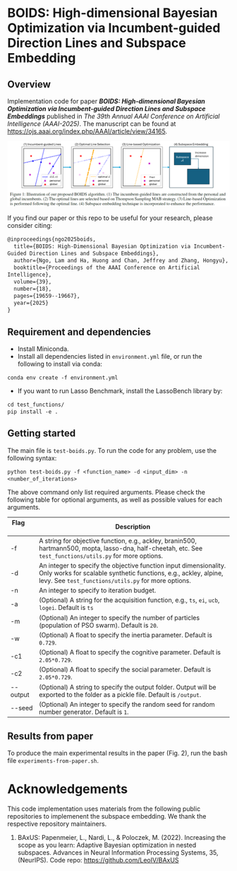 #  BOIDS: High-dimensional Bayesian Optimization via Incumbent-guided Direction Lines and Subspace Embedding

## Overview

Implementation code for paper ***BOIDS: High-dimensional Bayesian Optimization via Incumbent-guided Direction Lines and Subspace Embeddings*** published in *The 39th Annual AAAI Conference on Artificial Intelligence (AAAI-2025)*. The manuscript can be found at https://ojs.aaai.org/index.php/AAAI/article/view/34165.

![illustration of boids](boids_illustration.png)

If you find our paper or this repo to be useful for your research, please consider citing:
```
@inproceedings{ngo2025boids,
  title={BOIDS: High-Dimensional Bayesian Optimization via Incumbent-Guided Direction Lines and Subspace Embeddings},
  author={Ngo, Lam and Ha, Huong and Chan, Jeffrey and Zhang, Hongyu},
  booktitle={Proceedings of the AAAI Conference on Artificial Intelligence},
  volume={39},
  number={18},
  pages={19659--19667},
  year={2025}
}
```

## Requirement and dependencies
- Install Miniconda.
- Install all dependencies listed in ```environment.yml``` file, or run the following to install via conda:
```
conda env create -f environment.yml
```
- If you want to run Lasso Benchmark, install the LassoBench library by:
```
cd test_functions/
pip install -e .
```
## Getting started
The main file is ```test-boids.py```. To run the code for any problem, use the following syntax:
```
python test-boids.py -f <function_name> -d <input_dim> -n <number_of_iterations>
```
The above command only list required arguments. Please check the following table for optional arguments, as well as possible values for each arguments.

| Flag &nbsp; &nbsp; &nbsp; &nbsp; &nbsp; &nbsp;| Description |
| --- | --- | 
| -f | A string for objective function, e.g., ackley, branin500, hartmann500, mopta, lasso-dna, half-cheetah, etc. See ```test_functions/utils.py``` for more options. |
| -d | An integer to specify the objective function input dimensionality. Only works for scalable synthetic functions, e.g., ackley, alpine, levy. See ```test_functions/utils.py``` for more options. |
| -n | An integer to specify to iteration budget. |
| -a | (Optional) A string for the acquisition function, e.g., ```ts```, ```ei```, ```ucb```, ```logei```. Default is ```ts``` |
| -m | (Optional) An integer to specify the number of particles (population of PSO swarm). Default is ```20```. |
| -w | (Optional) A float to specify the inertia parameter. Default is ```0.729```. |
| -c1 | (Optional) A float to specify the cognitive parameter. Default is ```2.05*0.729```. |
| -c2 | (Optional) A float to specify the social parameter. Default is ```2.05*0.729```. |
| --output | (Optional) A string to specify the output folder. Output will be exported to the folder as a pickle file. Default is ```/output```. |
| --seed | (Optional) An integer to specify the random seed for random number generator. Default is ```1```. |


## Results from paper
To produce the main experimental results in the paper (Fig. 2), run the bash file ```experiments-from-paper.sh```.

# Acknowledgements

This code implementation uses materials from the following public repositories to implemenent the subspace embedding. We thank the respective repository maintainers.
1. BAxUS: Papenmeier, L., Nardi, L., & Poloczek, M. (2022). Increasing the scope as you learn: Adaptive Bayesian optimization in nested subspaces. Advances in Neural Information Processing Systems, 35, (NeurIPS).
   Code repo: https://github.com/LeoIV/BAxUS
